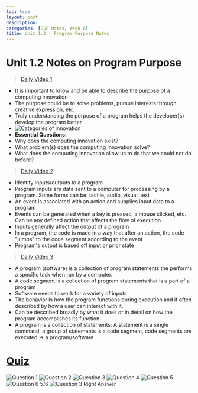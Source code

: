 ```yaml
---
toc: true
layout: post
description: 
categories: [CSP Notes, Week 6]
title: Unit 1.2 - Program Purpose Notes
---
```

# Unit 1.2 Notes on Program Purpose
> [Daily Video 1](https://apclassroom.collegeboard.org/103/home?apd=s8phjt778o)
- It is important to know and be able to describe the purpose of a computing innovation
- The purpose could be to solve problems, pursue interests through creative expression, etc.
- Truly understanding the purpose of a program helps the developer(s) develop the program better
- ![]({{site.baseurl}}/images/innovations.png "Categories of innovation")
- **Essential Questions:**
- Why does the computing innovation exist?
- What problem(s) does the computing innovation solve?
- What does the computing innovation allow us to do that we could not do before?

> [Daily Video 2](https://apclassroom.collegeboard.org/103/home?apd=2ih5qxmn8h)
- Identify inputs/outputs to a program
- Program inputs are data sent to a computer for processing by a program. Some forms can be: tactile, audio, visual, text
- An event is associated with an action and supplies input data to a program
- Events can be generated when a key is pressed, a mouse clicked, etc. Can be any defined action that affects the flow of execution
- Inputs generally affect the output of a program
- In a program, the code is made in a way that after an action, the code "jumps" to the code segment according to the event
- Program's output is based off input or prior state

> [Daily Video 3](https://apclassroom.collegeboard.org/103/home?apd=a21dvlri4q)
- A program (software) is a collection of program statements the performs a specific task when run by a computer.
- A code segment is a collection of program statements that is a part of a program
- Software needs to work for a variety of inputs
- The behavior is how the program functions during execution and if often described by how a user can interact with it.
- Can be described broadly by what it does or in detail on how the program accomplishes its function
- A program is a collection of statements: A statement is a single command, a group of statements is a code segment, code segments are executed -> a program/software
# [Quiz](https://apclassroom.collegeboard.org/103/assessments/assignments/47046182)
![]({{site.baseurl}}/images/2question1.png "Question 1")
![]({{site.baseurl}}/images/2question2.png "Question 2")
![]({{site.baseurl}}/images/2question3.png "Question 3")
![]({{site.baseurl}}/images/2question4.png "Question 4")
![]({{site.baseurl}}/images/2question5.png "Question 5")
![]({{site.baseurl}}/images/2question6.png "Question 6")
5/6
![]({{site.baseurl}}/images/2question3answer.png "Question 3 Right Answer")